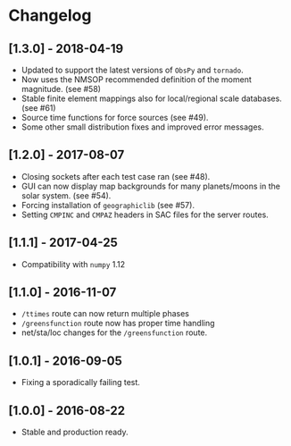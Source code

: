 # Changelog

## [1.3.0] - 2018-04-19
* Updated to support the latest versions of `ObsPy` and `tornado`.
* Now uses the NMSOP recommended definition of the moment magnitude.
  (see #58)
* Stable finite element mappings also for local/regional scale databases.
  (see #61)
* Source time functions for force sources (see #49).
* Some other small distribution fixes and improved error messages.

## [1.2.0] - 2017-08-07
* Closing sockets after each test case ran (see #48).
* GUI can now display map backgrounds for many planets/moons in the solar
  system. (see #54).
* Forcing installation of `geographiclib` (see #57).
* Setting `CMPINC` and `CMPAZ` headers in SAC files for the server routes.

## [1.1.1] - 2017-04-25
* Compatibility with `numpy` 1.12

## [1.1.0] - 2016-11-07
- `/ttimes` route can now return multiple phases
- `/greensfunction` route now has proper time handling
- net/sta/loc changes for the `/greensfunction` route.

## [1.0.1] - 2016-09-05
* Fixing a sporadically failing test.

## [1.0.0] - 2016-08-22
- Stable and production ready.
